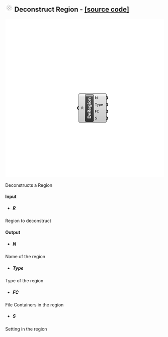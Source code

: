 ## ![](../../images/icons/Deconstruct_Region.png) Deconstruct Region - [[source code]](https://github.com/Eddy3D-Dev/Eddy3D/tree/dev/Deconstruct%20Region.cs)

![](../../images/components/Deconstruct_Region.png)

Deconstructs a Region

#### Input
* ##### R 
Region to deconstruct

#### Output
* ##### N
Name of the region
* ##### Type
Type of the region
* ##### FC
File Containers in the region
* ##### S
Setting in the region